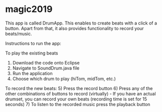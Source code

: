 # magic2019
This app is called DrumApp.
This enables to create beats with a click of a button.
Apart from that, it also provides functionality to record your beats/music. 

Instructions to run the app: 

To play the existing beats
1) Download the code onto Eclipse
2) Navigate to SoundDrum.java file 
3) Run the application
4) Choose which drum to play (hiTom, midTom, etc.) 

To record the new beats:
5) Press the record button
6) Press any of the other combinations of buttons to record (virtually) - If you have an actual drumset, you can record your own beats (recording time is set for 15 seconds)
7) To listen to the recorded music press the playback button
